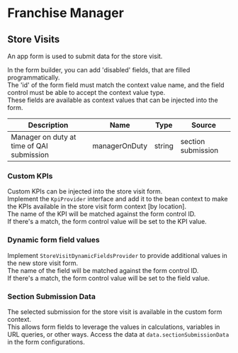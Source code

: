 # Franchise Manager 

## Store Visits
An app form is used to submit data for the store visit.  

In the form builder, you can add 'disabled' fields, that are filled programmatically.  
The 'id' of the form field must match the context value name, and the field control must be able to accept the context value type.  
These fields are available as context values that can be injected into the form.  

|Description|Name|Type|Source|
|-|-|-|-|
|Manager on duty at time of QAI submission|managerOnDuty|string|section submission|

### Custom KPIs 
Custom KPIs can be injected into the store visit form.  
Implement the `KpiProvider` interface and add it to the bean context to make the KPIs available in the store visit form context [by location].  
The name of the KPI will be matched against the form control ID.  
If there's a match, the form control value will be set to the KPI value.  

### Dynamic form field values
Implement `StoreVisitDynamicFieldsProvider` to provide additional values in the new store visit form.  
The name of the field will be matched against the form control ID.  
If there's a match, the form control value will be set to the field value.  

### Section Submission Data
The selected submission for the store visit is available in the custom form context.  
This allows form fields to leverage the values in calculations, variables in URL queries, or other ways. 
Access the data at `data.sectionSubmissionData` in the form configurations.  

